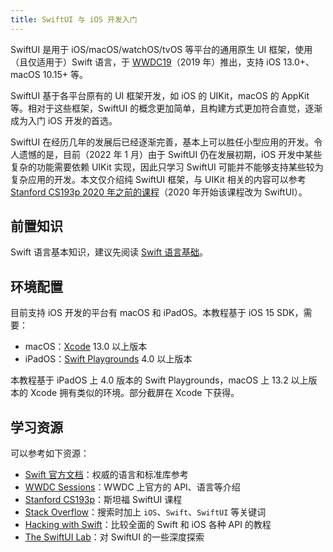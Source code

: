 ```yaml
---
title: SwiftUI 与 iOS 开发入门
---
```


SwiftUI 是用于 iOS/macOS/watchOS/tvOS 等平台的通用原生 UI 框架，使用（且仅适用于）Swift 语言，于 [WWDC19](https://developer.apple.com/videos/play/wwdc2019/216/)（2019 年）推出，支持 iOS 13.0+、macOS 10.15+ 等。

SwiftUI 基于各平台原有的 UI 框架开发，如 iOS 的 UIKit，macOS 的 AppKit 等。相对于这些框架，SwiftUI 的概念更加简单，且构建方式更加符合直觉，逐渐成为入门 iOS 开发的首选。

SwiftUI 在经历几年的发展后已经逐渐完善，基本上可以胜任小型应用的开发。令人遗憾的是，目前（2022 年 1 月）由于 SwiftUI 仍在发展初期，iOS 开发中某些复杂的功能需要依赖 UIKit 实现，因此只学习 SwiftUI 可能并不能够支持某些较为复杂应用的开发。本文仅介绍纯 SwiftUI 框架，与 UIKit 相关的内容可以参考 [Stanford CS193p 2020 年之前的课程](https://www.bilibili.com/video/BV1Mx411L7dS)（2020 年开始该课程改为 SwiftUI）。

## 前置知识

Swift 语言基本知识，建议先阅读 [Swift 语言基础](../../languages/swift/index.md)。

## 环境配置

目前支持 iOS 开发的平台有 macOS 和 iPadOS。本教程基于 iOS 15 SDK，需要：

- macOS：[Xcode](https://apps.apple.com/cn/app/xcode/id497799835) 13.0 以上版本
- iPadOS：[Swift Playgrounds](https://apps.apple.com/app/id908519492) 4.0 以上版本

本教程基于 iPadOS 上 4.0 版本的 Swift Playgrounds，macOS 上 13.2 以上版本的 Xcode 拥有类似的环境。部分截屏在 Xcode 下获得。

## 学习资源

可以参考如下资源：

- [Swift 官方文档](https://swift.org/documentation/)：权威的语言和标准库参考
- [WWDC Sessions](https://developer.apple.com/videos/)：WWDC 上官方的 API、语言等介绍
- [Stanford CS193p](https://cs193p.sites.stanford.edu/)：斯坦福 SwiftUI 课程
- [Stack Overflow](https://stackoverflow.com/)：搜索时加上 `iOS`、`Swift`、`SwiftUI` 等关键词
- [Hacking with Swift](https://www.hackingwithswift.com/)：比较全面的 Swift 和 iOS 各种 API 的教程
- [The SwiftUI Lab](https://swiftui-lab.com/)：对 SwiftUI 的一些深度探索
